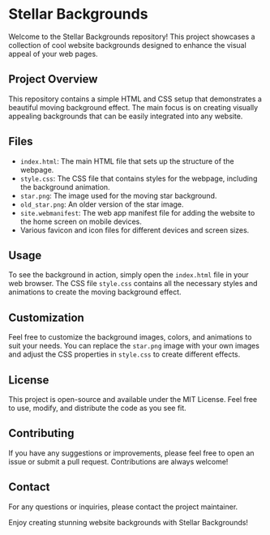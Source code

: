 # Stellar Backgrounds

Welcome to the Stellar Backgrounds repository! This project showcases a collection of cool website backgrounds designed to enhance the visual appeal of your web pages.

## Project Overview

This repository contains a simple HTML and CSS setup that demonstrates a beautiful moving background effect. The main focus is on creating visually appealing backgrounds that can be easily integrated into any website.

## Files

- `index.html`: The main HTML file that sets up the structure of the webpage.
- `style.css`: The CSS file that contains styles for the webpage, including the background animation.
- `star.png`: The image used for the moving star background.
- `old_star.png`: An older version of the star image.
- `site.webmanifest`: The web app manifest file for adding the website to the home screen on mobile devices.
- Various favicon and icon files for different devices and screen sizes.

## Usage

To see the background in action, simply open the `index.html` file in your web browser. The CSS file `style.css` contains all the necessary styles and animations to create the moving background effect.

## Customization

Feel free to customize the background images, colors, and animations to suit your needs. You can replace the `star.png` image with your own images and adjust the CSS properties in `style.css` to create different effects.

## License

This project is open-source and available under the MIT License. Feel free to use, modify, and distribute the code as you see fit.

## Contributing

If you have any suggestions or improvements, please feel free to open an issue or submit a pull request. Contributions are always welcome!

## Contact

For any questions or inquiries, please contact the project maintainer.

Enjoy creating stunning website backgrounds with Stellar Backgrounds!